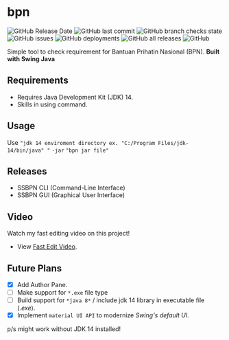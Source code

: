 # bpn
![GitHub Release Date](https://img.shields.io/github/release-date/Jerit3787/bpn) ![GitHub last commit](https://img.shields.io/github/last-commit/Jerit3787/bpn) ![GitHub branch checks state](https://img.shields.io/github/checks-status/Jerit3787/bpn/master) ![GitHub issues](https://img.shields.io/github/issues/Jerit3787/bpn) ![GitHub deployments](https://img.shields.io/github/deployments/Jerit3787/bpn/github-pages) ![GitHub all releases](https://img.shields.io/github/downloads/Jerit3787/bpn/total) ![GitHub](https://img.shields.io/github/license/Jerit3787/bpn)

Simple tool to check requirement for Bantuan Prihatin Nasional (BPN). **Built with Swing Java**

## Requirements
- Requires Java Development Kit (JDK) 14.
- Skills in using command.

## Usage
Use `"jdk 14 enviroment directory ex. "C:/Program Files/jdk-14/bin/java" "` `-jar` `"bpn jar file"`

## Releases
- SSBPN CLI (Command-Line Interface)
- SSBPN GUI (Graphical User Interface)

## Video
Watch my fast editing video on this project!
- View [Fast Edit Video](https://youtu.be/VqE4YVPQw_Q).

## Future Plans
- [X] Add Author Pane.
- [ ] Make support for `*.exe` file type
- [ ] Build support for `*java 8*` / include jdk 14 library in executable file (*.exe*).
- [X] Implement `material UI API` to modernize *Swing's default UI*.

p/s might work without JDK 14 installed!
